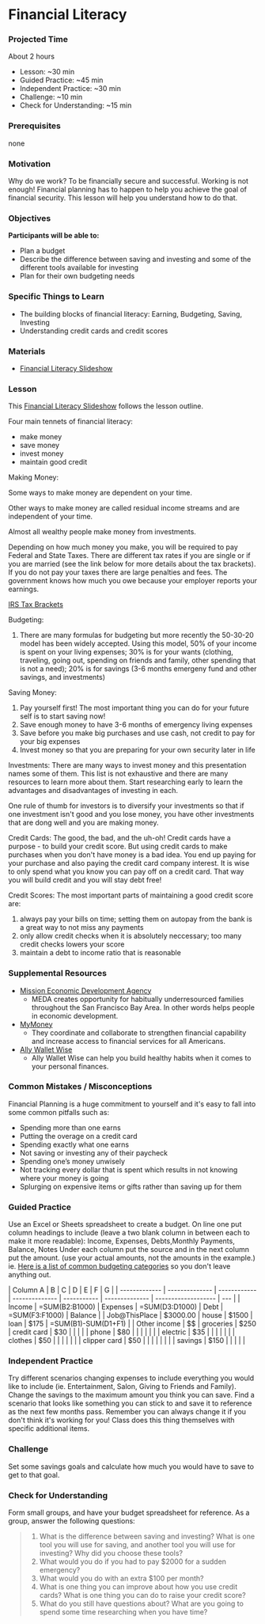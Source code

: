 # Financial Literacy

### Projected Time

About 2 hours

- Lesson: ~30 min
- Guided Practice: ~45 min
- Independent Practice: ~30 min
- Challenge: ~10 min
- Check for Understanding: ~15 min

### Prerequisites

none

### Motivation

Why do we work? To be financially secure and successful.
Working is not enough! Financial planning has to happen to help you achieve the goal of financial security. This lesson will help you understand how to do that.

### Objectives

**Participants will be able to:**

- Plan a budget
- Describe the difference between saving and investing and some of the different tools available for investing
- Plan for their own budgeting needs

### Specific Things to Learn

- The building blocks of financial literacy: Earning, Budgeting, Saving, Investing
- Understanding credit cards and credit scores

### Materials

- [Financial Literacy Slideshow](https://docs.google.com/presentation/d/150KD2ORxehyoOHHzF_RWj_G6wHOMqgQlTavtOFhkJ4A/edit?usp=sharing)

### Lesson

This [Financial Literacy Slideshow](https://docs.google.com/presentation/d/150KD2ORxehyoOHHzF_RWj_G6wHOMqgQlTavtOFhkJ4A/edit?usp=sharing) follows the lesson outline.

Four main tennets of financial literacy:

- make money
- save money
- invest money
- maintain good credit

Making Money:

Some ways to make money are dependent on your time.

Other ways to make money are called residual income streams and are independent of your time.

Almost all wealthy people make money from investments.

Depending on how much money you make, you will be required to pay Federal and State Taxes. There are different tax rates if you are single or if you are married (see the link below for more details about the tax brackets). If you do not pay your taxes there are large penalties and fees. The government knows how much you owe because your employer reports your earnings.

[IRS Tax Brackets](https://www.irs.com/articles/2018-federal-tax-rates-personal-exemptions-and-standard-deductions)

Budgeting:

1. There are many formulas for budgeting but more recently the 50-30-20 model has been widely accepted. Using this
   model, 50% of your income is spent on your living expenses; 30% is for your wants (clothing, traveling, going out, spending on friends and family, other spending that is not a need); 20% is for savings (3-6 months emergeny fund and other savings, and investments)

Saving Money:

1. Pay yourself first! The most important thing you can do for your future self is to start saving now!
2. Save enough money to have 3-6 months of emergency living expenses
3. Save before you make big purchases and use cash, not credit to pay for your big expenses
4. Invest money so that you are preparing for your own security later in life

Investments:
There are many ways to invest money and this presentation names some of them. This list is not exhaustive and there are many resources to learn more about them. Start researching early to learn the advantages and disadvantages of investing in each.

One rule of thumb for investors is to diversify your investments so that if one investment isn't good and you lose money, you have other investments that are dong well and you are making money.

Credit Cards:
The good, the bad, and the uh-oh!
Credit cards have a purpose - to build your credit score. But using credit cards to make purchases when you don't have money is a bad idea. You end up paying for your purchase and also paying the credit card company interest. It is wise to only spend what you know you can pay off on a credit card. That way you will build credit and you will stay debt free!

Credit Scores:
The most important parts of maintaining a good credit score are:

1. always pay your bills on time; setting them on autopay from the bank is a great way to not miss any payments
2. only allow credit checks when it is absolutely neccessary; too many credit checks lowers your score
3. maintain a debt to income ratio that is reasonable

### Supplemental Resources

- [Mission Economic Development Agency](https://medasf.org/about/)
  - MEDA creates opportunity for habitually underresourced families throughout the San Francisco Bay Area. In other words helps people in economic development.
- [MyMoney](https://www.mymoney.gov/Pages/About-Us.aspx)
  - They coordinate and collaborate to strengthen financial capability and increase access to financial services for all Americans.
- [Ally Wallet Wise](http://www.allywalletwise.com/)
  - Ally Wallet Wise can help you build healthy habits when it comes to your personal finances.

### Common Mistakes / Misconceptions

Financial Planning is a huge commitment to yourself and it's easy to fall into some common pitfalls such as:

- Spending more than one earns
- Putting the overage on a credit card
- Spending exactly what one earns
- Not saving or investing any of their paycheck
- Spending one’s money unwisely
- Not tracking every dollar that is spent which results in not knowing where your money is going
- Splurging on expensive items or gifts rather than saving up for them

### Guided Practice

Use an Excel or Sheets spreadsheet to create a budget.
On line one put column headings to include (leave a two blank column in between each to make it more readable):
Income, Expenses, Debts,Monthly Payments, Balance, Notes
Under each column put the source and in the next column put the amount. (use your actual amounts, not the amounts in the example.)
ie. [Here is a list of common budgeting categories](http://www.allywalletwise.com/source/downloads/ally_WalletWise_MonthlyIncomeForm.pdf) so you don't leave anything out.

| Column A      | B              | C            | D              | E           | F              | G                   |
| ------------- | -------------- | ------------ | -------------- | ----------- | -------------- | ------------------- | --- |
| Income        | =SUM(B2:B1000) | Expenses     | =SUM(D3:D1000) | Debt        | =SUM(F3:F1000) | Balance             |
| Job@ThisPlace | \$3000.00      | house        | \$1500         | loan        | \$175          | =SUM(B1)-SUM(D1+F1) |
| Other income  | \$\$           | groceries    | \$250          | credit card | \$30           |                     |
|               |                | phone        | \$80           |             |                |                     |
|               |                | electric     | \$35           |             |                |                     |
|               |                | clothes      | \$50           |             |                |                     |
|               |                | clipper card | \$50           |             |                |                     |     |
|               |                | savings      | \$150          |             |                |                     |     |

### Independent Practice

Try different scenarios changing expenses to include everything you would like to include (ie. Entertainment, Salon, Giving to Friends and Family). Change the savings to the maximum amount you think you can save. Find a scenario that looks like something you can stick to and save it to reference as the next few months pass. Remember you can always change it if you don't think it's working for you!
Class does this thing themselves with specific additional items.

### Challenge

Set some savings goals and calculate how much you would have to save to get to that goal.

### Check for Understanding

Form small groups, and have your budget spreadsheet for reference.
As a group, answer the following questions:

> 1.  What is the difference between saving and investing? What is one tool you will use for saving, and another tool you will use for investing? Why did you choose these tools?
> 2.  What would you do if you had to pay \$2000 for a sudden emergency?
> 3.  What would you do with an extra \$100 per month?
> 4.  What is one thing you can improve about how you use credit cards? What is one thing you can do to raise your credit score?
> 5.  What do you still have questions about? What are you going to spend some time researching when you have time?

